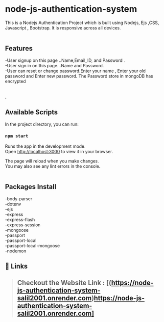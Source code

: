 # node-js-authentication-system

This is a Nodejs Authentication  Project which is built using Nodejs, Ejs ,CSS, Javascript , Bootstrap. It is responsive across all devices.
<br/>
<br/>

## Features
-User signup  on this page ..Name,Email_ID, and Password . <br/>
-User sign in on this page...Name and Password.      <br/>
-User can reset or change password.Enter your name , Enter your old password and Enter new password. The Password store in mongoDB has encrypted  <br/>
<br/>
<br/>
.
## Available Scripts
In the project directory, you can run:

### `npm start`
Runs the app in the development mode.\
Open [http://localhost:3000](http://localhost:3000) to view it in your browser.

The page will reload when you make changes.\
You may also see any lint errors in the console.
<br/>
<br/>

## Packages Install
-body-parser <br/>
-dotenv<br/>
-ejs<br/>
-express<br/>
-express-flash<br/>
-express-session<br/>
-mongoose<br/>
-passport<br/>
-passport-local<br/>
-passport-local-mongoose<br/>
-nodemon<br/>

## 🔗 Links

> ## Checkout the Website Link : [(https://node-js-authentication-system-salil2001.onrender.com)https://node-js-authentication-system-salil2001.onrender.com]

